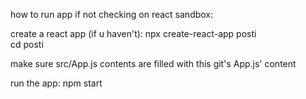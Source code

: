 how to run app
if not checking on react sandbox:

create a react app (if u haven't):
npx create-react-app posti<br>
cd posti

make sure src/App.js contents are filled with this git's App.js' content

run the app:
npm start
